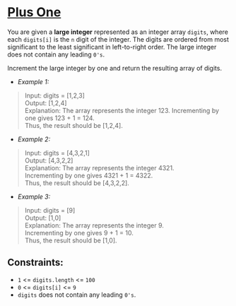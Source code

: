 # [Plus One](https://leetcode.com/problems/plus-one/description/)
You are given a **large integer** represented as an integer array `digits`, where each `digits[i]` is the `n` digit of 
the integer. The digits are ordered from most significant to the least significant in left-to-right order. 
The large integer does not contain any leading `0's`.

Increment the large integer by one and return the resulting array of digits.

- _Example 1:_
> Input: digits = [1,2,3]  
Output: [1,2,4]  
Explanation: The array represents the integer 123.
Incrementing by one gives 123 + 1 = 124.  
Thus, the result should be [1,2,4].  

- _Example 2:_
> Input: digits = [4,3,2,1]  
Output: [4,3,2,2]  
Explanation: The array represents the integer 4321.  
Incrementing by one gives 4321 + 1 = 4322.  
Thus, the result should be [4,3,2,2].

- _Example 3:_
> Input: digits = [9]  
Output: [1,0]  
Explanation: The array represents the integer 9.  
Incrementing by one gives 9 + 1 = 10.  
Thus, the result should be [1,0].

## Constraints:
- `1` <= `digits.length` <= `100`
- `0` <= `digits[i]` <= `9`
- `digits` does not contain any leading `0's`.
